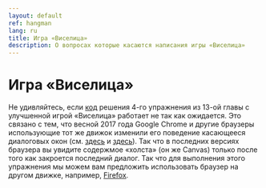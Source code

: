```yaml
---
layout: default
ref: hangman
lang: ru
title: Игра «Виселица»
description: О вопросах которые касаются написания игры «Виселица»
---
```


# Игра «Виселица»

Не удивляйтесь, если [код][1] решения 4-го упражнения из 13-ой главы с улучшенной игрой 
«Виселица» работает не так как ожидается. Это связано с тем, что весной 
2017&nbsp;года Google Chrome и другие браузеры использующие тот же движок 
изменили его поведение касающееся диалоговых окон (см. [здесь][2] и 
[здесь][3]). Так что в последних версиях браузера вы увидите содержмое 
«холста» (он же Canvas) только после того как закроется последний диалог. Так 
что для выполнения этого упражнения мы можем вам предложить использовать 
браузер на другом движке, например, [Firefox][4].

[1]: https://repl.it/MgLp
[2]: https://developers.google.com/web/updates/2017/03/dialogs-policy
[3]: https://www.chromestatus.com/feature/5669548871122944
[4]: https://www.mozilla.org/ru/firefox/

